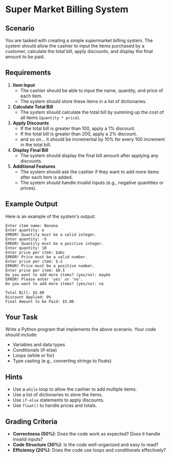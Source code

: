 # Super Market Billing System

## Scenario

You are tasked with creating a simple supermarket billing system. The system should allow the cashier to input the items purchased by a customer, calculate the total bill, apply discounts, and display the final amount to be paid.

## Requirements

1. **Item Input**
    - The cashier should be able to input the name, quantity, and price of each item.
    - The system should store these items in a list of dictionaries.
2. **Calculate Total Bill**
    - The system should calculate the total bill by summing up the cost of all items (`quantity * price`).
3. **Apply Discounts**
    - If the total bill is greater than 100, apply a 1% discount.
    - If the total bill is greater than 200, apply a 2% discount.
    - and so on... it should be incremental by 10% for every 100 increment in the total bill.
4. **Display Final Bill**
    - The system should display the final bill amount after applying any discounts.
5. **Additional Features**
    - The system should ask the cashier if they want to add more items after each item is added.
    - The system should handle invalid inputs (e.g., negative quantities or prices).

## Example Output

Here is an example of the system's output:

```
Enter item name: Banana
Enter quantity: e
ERROR! Quantity must be a valid integer.
Enter quantity: -5
ERROR! Quantity must be a positive integer.
Enter quantity: 10
Enter price per item: $abc
ERROR! Price must be a valid number.
Enter price per item: $-2
ERROR! Price must be a positive number.
Enter price per item: $0.5
Do you want to add more items? (yes/no): maybe
ERROR! Please enter 'yes' or 'no'.
Do you want to add more items? (yes/no): no

Total Bill: $5.00
Discount Applied: 0%
Final Amount to be Paid: $5.00
```

## Your Task

Write a Python program that implements the above scenario. Your code should include:

- Variables and data types
- Conditionals (if-else)
- Loops (while or for)
- Type casting (e.g., converting strings to floats)

## Hints

- Use a `while` loop to allow the cashier to add multiple items.
- Use a list of dictionaries to store the items.
- Use `if-else` statements to apply discounts.
- Use `float()` to handle prices and totals.

## Grading Criteria

- **Correctness (50%)**: Does the code work as expected? Does it handle invalid inputs?
- **Code Structure (30%)**: Is the code well-organized and easy to read?
- **Efficiency (20%)**: Does the code use loops and conditionals effectively?